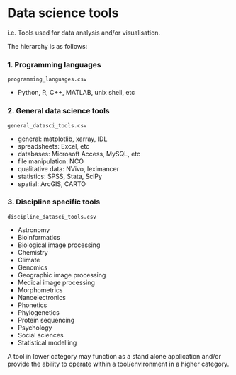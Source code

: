 # Data science tools

i.e. Tools used for data analysis and/or visualisation.

The hierarchy is as follows:

### 1. Programming languages 

`programming_languages.csv`

* Python, R, C++, MATLAB, unix shell, etc

### 2. General data science tools

`general_datasci_tools.csv`

* general: matplotlib, xarray, IDL
* spreadsheets: Excel, etc
* databases: Microsoft Access, MySQL, etc
* file manipulation: NCO
* qualitative data: NVivo, leximancer
* statistics: SPSS, Stata, SciPy
* spatial: ArcGIS, CARTO

### 3. Discipline specific tools

`discipline_datasci_tools.csv`

* Astronomy
* Bioinformatics
* Biological image processing
* Chemistry
* Climate
* Genomics
* Geographic image processing
* Medical image processing
* Morphometrics
* Nanoelectronics
* Phonetics
* Phylogenetics
* Protein sequencing
* Psychology
* Social sciences
* Statistical modelling

A tool in lower category may function as a stand alone application and/or
provide the ability to operate within a tool/environment in a higher category.
